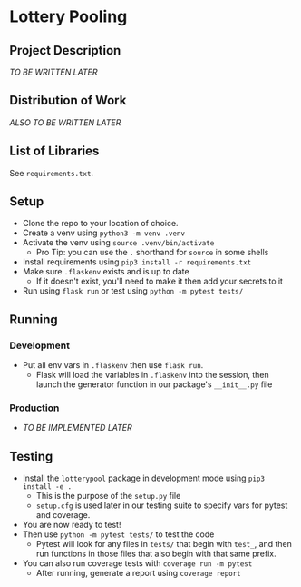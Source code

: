 # Lottery Pooling

## Project Description

*TO BE WRITTEN LATER*

## Distribution of Work

*ALSO TO BE WRITTEN LATER*

## List of Libraries

See `requirements.txt`.

## Setup

- Clone the repo to your location of choice.
- Create a venv using `python3 -m venv .venv`
- Activate the venv using `source .venv/bin/activate`
  - Pro Tip: you can use the `.` shorthand for `source` in some shells
- Install requirements using `pip3 install -r requirements.txt`
- Make sure `.flaskenv` exists and is up to date
  - If it doesn't exist, you'll need to make it then add your secrets to it
- Run using `flask run` or test using `python -m pytest tests/`

## Running

### Development

- Put all env vars in `.flaskenv` then use `flask run`.
  - Flask will load the variables in `.flaskenv` into the session, then launch the generator function in our package's `__init__.py` file

### Production

- *TO BE IMPLEMENTED LATER*

## Testing

- Install the `lotterypool` package in development mode using `pip3 install -e .`
  - This is the purpose of the `setup.py` file
  - `setup.cfg` is used later in our testing suite to specify vars for pytest and coverage.
- You are now ready to test!
- Then use `python -m pytest tests/` to test the code
  - Pytest will look for any files in `tests/` that begin with `test_`, and then run functions in those files that also begin with that same prefix.
- You can also run coverage tests with `coverage run -m pytest`
  - After running, generate a report using `coverage report`
